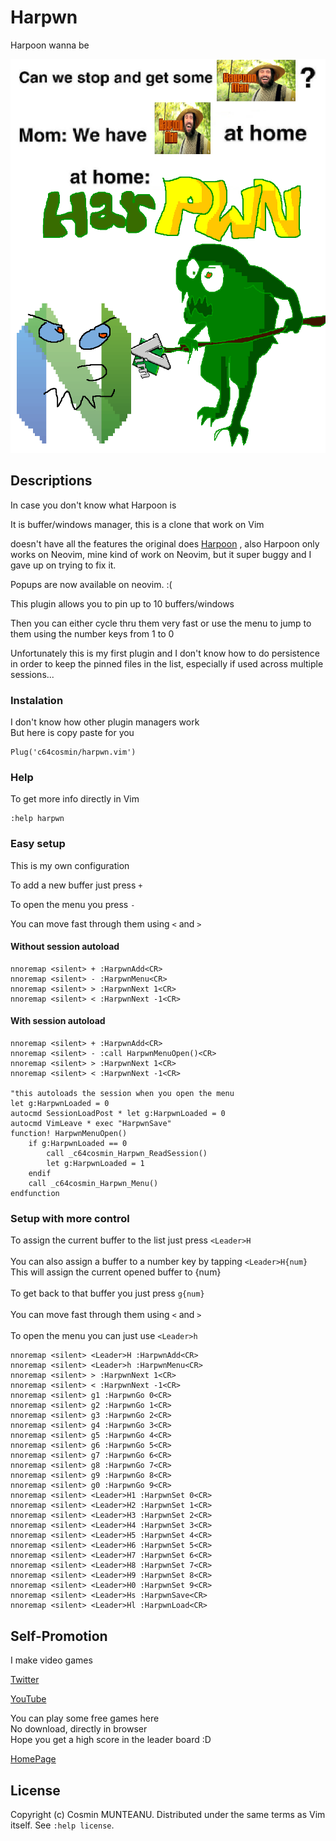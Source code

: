 # Harpwn
Harpoon wanna be

![Harpwn](harpwn.png)

## Descriptions

In case you don't know what Harpoon is

It is buffer/windows manager, this is a clone that work on Vim

doesn't have all the features the original does
[Harpoon](https://github.com/ThePrimeagen/harpoon)
, also Harpoon only works on Neovim, mine kind of work on Neovim, but it super buggy and I gave up on trying to fix it.

Popups are now available on neovim. :(

This plugin allows you to pin up to 10 buffers/windows

Then you can either cycle thru them very fast or use the menu to jump to them using the number keys from 1 to 0

Unfortunately this is my first plugin and I don't know how to do persistence in order to keep the pinned files in the list, especially if used across multiple sessions...


### Instalation

I don't know how other plugin managers work\
But here is copy paste for you

```
Plug('c64cosmin/harpwn.vim')
```

### Help

To get more info directly in Vim

```vim
:help harpwn
```

### Easy setup

This is my own configuration

To add a new buffer just press `+`

To open the menu you press `-`

You can move fast through them using `<` and `>`

#### Without session autoload

```vim
nnoremap <silent> + :HarpwnAdd<CR>
nnoremap <silent> - :HarpwnMenu<CR>
nnoremap <silent> > :HarpwnNext 1<CR>
nnoremap <silent> < :HarpwnNext -1<CR>
```

#### With session autoload

```vim
nnoremap <silent> + :HarpwnAdd<CR>
nnoremap <silent> - :call HarpwnMenuOpen()<CR>
nnoremap <silent> > :HarpwnNext 1<CR>
nnoremap <silent> < :HarpwnNext -1<CR>

"this autoloads the session when you open the menu
let g:HarpwnLoaded = 0
autocmd SessionLoadPost * let g:HarpwnLoaded = 0
autocmd VimLeave * exec "HarpwnSave"
function! HarpwnMenuOpen()
	if g:HarpwnLoaded == 0
		call _c64cosmin_Harpwn_ReadSession()
		let g:HarpwnLoaded = 1
	endif
	call _c64cosmin_Harpwn_Menu()
endfunction
```

### Setup with more control

To assign the current buffer to the list just press `<Leader>H`\
\
You can also assign a buffer to a number key by tapping `<Leader>H{num}`\
This will assign the current opened buffer to {num}\
\
To get back to that buffer you just press `g{num}`\
\
You can move fast through them using `<` and `>`\
\
To open the menu you can just use `<Leader>h`


```vim
nnoremap <silent> <Leader>H :HarpwnAdd<CR>
nnoremap <silent> <Leader>h :HarpwnMenu<CR>
nnoremap <silent> > :HarpwnNext 1<CR>
nnoremap <silent> < :HarpwnNext -1<CR>
nnoremap <silent> g1 :HarpwnGo 0<CR>
nnoremap <silent> g2 :HarpwnGo 1<CR>
nnoremap <silent> g3 :HarpwnGo 2<CR>
nnoremap <silent> g4 :HarpwnGo 3<CR>
nnoremap <silent> g5 :HarpwnGo 4<CR>
nnoremap <silent> g6 :HarpwnGo 5<CR>
nnoremap <silent> g7 :HarpwnGo 6<CR>
nnoremap <silent> g8 :HarpwnGo 7<CR>
nnoremap <silent> g9 :HarpwnGo 8<CR>
nnoremap <silent> g0 :HarpwnGo 9<CR>
nnoremap <silent> <Leader>H1 :HarpwnSet 0<CR>
nnoremap <silent> <Leader>H2 :HarpwnSet 1<CR>
nnoremap <silent> <Leader>H3 :HarpwnSet 2<CR>
nnoremap <silent> <Leader>H4 :HarpwnSet 3<CR>
nnoremap <silent> <Leader>H5 :HarpwnSet 4<CR>
nnoremap <silent> <Leader>H6 :HarpwnSet 5<CR>
nnoremap <silent> <Leader>H7 :HarpwnSet 6<CR>
nnoremap <silent> <Leader>H8 :HarpwnSet 7<CR>
nnoremap <silent> <Leader>H9 :HarpwnSet 8<CR>
nnoremap <silent> <Leader>H0 :HarpwnSet 9<CR>
nnoremap <silent> <Leader>Hs :HarpwnSave<CR>
nnoremap <silent> <Leader>Hl :HarpwnLoad<CR>
```

## Self-Promotion

I make video games

[Twitter](http://twitter.com/c64cosmin)

[YouTube](https://www.youtube.com/@c64cosmin)

You can play some free games here\
No download, directly in browser\
Hope you get a high score in the leader board :D

[HomePage](https://stupidrat.com)

## License

Copyright (c) Cosmin MUNTEANU.  Distributed under the same terms as Vim itself.
See `:help license`.
